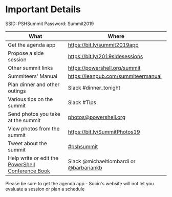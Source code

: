 # Important Details

SSID: PSHSummit
Password: Summit2019

| What | Where |
| ---- | ----- |
| Get the agenda app | https://bit.ly/summit2019app |
| Propose a side session | https://bit.ly/2019sidesessions |
| Other summit links | https://powershell.org/summit |
| Summiteers' Manual | https://leanpub.com/summiteermanual
| Plan dinner and other outings | Slack #dinner_tonight |
| Various tips on the summit | Slack #Tips |
| Send photos you take at the summit | photos@powershell.org |
| View photos from the summit | https://bit.ly/SummitPhotos19 |
| Tweet about the summit | [#pshsummit](https://twitter.com/search?q=%23pshsummit) |
| Help write or edit the [PowerShell Conference Book](https://leanpub.com/powershell-conference-book) | Slack @michaeltlombardi or [@barbariankb](https://twitter.com/barbariankb) |

Please be sure to get the agenda app - Socio's website will not let you evaluate a session or plan a schedule